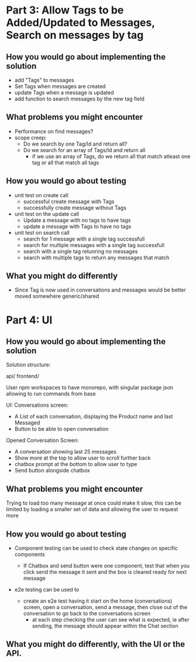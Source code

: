 # Part 3: Allow Tags to be Added/Updated to Messages, Search on messages by tag

## How you would go about implementing the solution

- add "Tags" to messages
- Set Tags when messages are created
- update Tags when a message is updated
- add function to search messages by the new tag field

## What problems you might encounter

- Performance on find messages?
- scope creep:
  - Do we search by one Tag/Id and return all?
  - Do we search for an array of Tags/Id and return all
    - if we use an array of Tags, do we return all that match atleast one tag or all that match all tags

## How you would go about testing

- unit test on create call
  - successful create message with Tags
  - successfully create message without Tags
- unit test on the update call
  - Update a message with no tags to have tags
  - update a message with Tags to have no tags
- unit test on search call
  - search for 1 message with a single tag successfull
  - search for multiple messages with a single tag successfull
  - search with a single tag retunring no messages
  - search with multiple tags to return any messages that match

## What you might do differently

- Since Tag is now used in conversations and messages would be better moved somewhere generic/shared

# Part 4: UI

## How you would go about implementing the solution

Solution structure:

api/
frontend/

User npm workspaces to have monorepo, with singular package json allowing to run commands from base

UI:
Conversations screen:

- A List of each conversation, displaying the Product name and last Messaged
- Button to be able to open conversation

Opened Conversation Screen:

- A conversation showing last 25 messages
- Show more at the top to allow user to scroll further back
- chatbox prompt at the bottom to allow user to type
- Send button alongside chatbox

## What problems you might encounter

Trying to load too many message at once could make it slow, this can be limited by loading a smaller set of data and allowing the user to request more

## How you would go about testing

- Component testing can be used to check state changes on specific components

  - If Chatbox and send button were one component, test that when you click send the message it sent and the box is cleared ready for next message

- e2e testing can be used to
  - create an e2e test having it start on the home (conversations) screen, open a conversation, send a message, then close out of the conversation to go back to the conversations screen
    - at each step checking the user can see what is expected, ie after sending, the message should appear within the Chat section

## What you might do differently, with the UI or the API.

